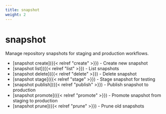 ```yaml
---
title: snapshot
weight: 2
---
```


# snapshot

Manage repository snapshots for staging and production workflows.

- [snapshot create]({{< relref "create" >}}) - Create new snapshot
- [snapshot list]({{< relref "list" >}}) - List snapshots
- [snapshot delete]({{< relref "delete" >}}) - Delete snapshot
- [snapshot stage]({{< relref "stage" >}}) - Stage snapshot for testing
- [snapshot publish]({{< relref "publish" >}}) - Publish snapshot to production
- [snapshot promote]({{< relref "promote" >}}) - Promote snapshot from staging to production
- [snapshot prune]({{< relref "prune" >}}) - Prune old snapshots
